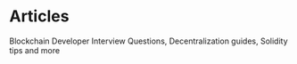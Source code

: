 # Articles
Blockchain Developer Interview Questions, Decentralization guides, Solidity tips and more
